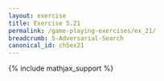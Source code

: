 ```yaml
---
layout: exercise
title: Exercise 5.21
permalink: /game-playing-exercises/ex_21/
breadcrumb: 5-Adversarial-Search
canonical_id: ch5ex21
---
```


{% include mathjax_support %}
